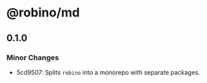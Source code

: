 # @robino/md

## 0.1.0

### Minor Changes

- 5cd9507: Splits `robino` into a monorepo with separate packages.
